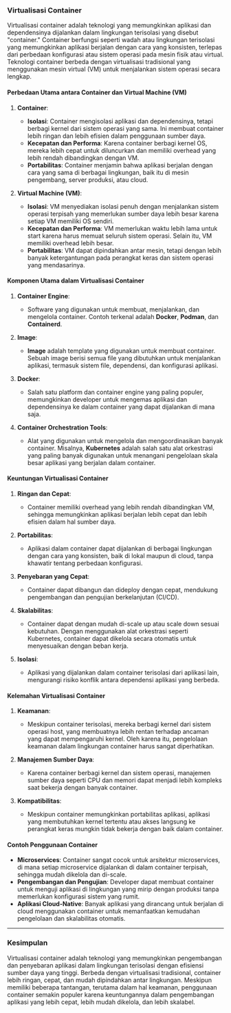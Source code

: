 ### **Virtualisasi Container**

Virtualisasi container adalah teknologi yang memungkinkan aplikasi dan dependensinya dijalankan dalam lingkungan terisolasi yang disebut "container." Container berfungsi seperti wadah atau lingkungan terisolasi yang memungkinkan aplikasi berjalan dengan cara yang konsisten, terlepas dari perbedaan konfigurasi atau sistem operasi pada mesin fisik atau virtual. Teknologi container berbeda dengan virtualisasi tradisional yang menggunakan mesin virtual (VM) untuk menjalankan sistem operasi secara lengkap.

#### **Perbedaan Utama antara Container dan Virtual Machine (VM)**

1. **Container**:
   - **Isolasi**: Container mengisolasi aplikasi dan dependensinya, tetapi berbagi kernel dari sistem operasi yang sama. Ini membuat container lebih ringan dan lebih efisien dalam penggunaan sumber daya.
   - **Kecepatan dan Performa**: Karena container berbagi kernel OS, mereka lebih cepat untuk diluncurkan dan memiliki overhead yang lebih rendah dibandingkan dengan VM.
   - **Portabilitas**: Container menjamin bahwa aplikasi berjalan dengan cara yang sama di berbagai lingkungan, baik itu di mesin pengembang, server produksi, atau cloud.
   
2. **Virtual Machine (VM)**:
   - **Isolasi**: VM menyediakan isolasi penuh dengan menjalankan sistem operasi terpisah yang memerlukan sumber daya lebih besar karena setiap VM memiliki OS sendiri.
   - **Kecepatan dan Performa**: VM memerlukan waktu lebih lama untuk start karena harus memuat seluruh sistem operasi. Selain itu, VM memiliki overhead lebih besar.
   - **Portabilitas**: VM dapat dipindahkan antar mesin, tetapi dengan lebih banyak ketergantungan pada perangkat keras dan sistem operasi yang mendasarinya.

#### **Komponen Utama dalam Virtualisasi Container**

1. **Container Engine**:
   - Software yang digunakan untuk membuat, menjalankan, dan mengelola container. Contoh terkenal adalah **Docker**, **Podman**, dan **Containerd**.

2. **Image**:
   - **Image** adalah template yang digunakan untuk membuat container. Sebuah image berisi semua file yang dibutuhkan untuk menjalankan aplikasi, termasuk sistem file, dependensi, dan konfigurasi aplikasi.

3. **Docker**:
   - Salah satu platform dan container engine yang paling populer, memungkinkan developer untuk mengemas aplikasi dan dependensinya ke dalam container yang dapat dijalankan di mana saja.

4. **Container Orchestration Tools**:
   - Alat yang digunakan untuk mengelola dan mengoordinasikan banyak container. Misalnya, **Kubernetes** adalah salah satu alat orkestrasi yang paling banyak digunakan untuk menangani pengelolaan skala besar aplikasi yang berjalan dalam container.

#### **Keuntungan Virtualisasi Container**

1. **Ringan dan Cepat**:
   - Container memiliki overhead yang lebih rendah dibandingkan VM, sehingga memungkinkan aplikasi berjalan lebih cepat dan lebih efisien dalam hal sumber daya.

2. **Portabilitas**:
   - Aplikasi dalam container dapat dijalankan di berbagai lingkungan dengan cara yang konsisten, baik di lokal maupun di cloud, tanpa khawatir tentang perbedaan konfigurasi.

3. **Penyebaran yang Cepat**:
   - Container dapat dibangun dan dideploy dengan cepat, mendukung pengembangan dan pengujian berkelanjutan (CI/CD).

4. **Skalabilitas**:
   - Container dapat dengan mudah di-scale up atau scale down sesuai kebutuhan. Dengan menggunakan alat orkestrasi seperti Kubernetes, container dapat dikelola secara otomatis untuk menyesuaikan dengan beban kerja.

5. **Isolasi**:
   - Aplikasi yang dijalankan dalam container terisolasi dari aplikasi lain, mengurangi risiko konflik antara dependensi aplikasi yang berbeda.

#### **Kelemahan Virtualisasi Container**

1. **Keamanan**:
   - Meskipun container terisolasi, mereka berbagi kernel dari sistem operasi host, yang membuatnya lebih rentan terhadap ancaman yang dapat mempengaruhi kernel. Oleh karena itu, pengelolaan keamanan dalam lingkungan container harus sangat diperhatikan.

2. **Manajemen Sumber Daya**:
   - Karena container berbagi kernel dan sistem operasi, manajemen sumber daya seperti CPU dan memori dapat menjadi lebih kompleks saat bekerja dengan banyak container.

3. **Kompatibilitas**:
   - Meskipun container memungkinkan portabilitas aplikasi, aplikasi yang membutuhkan kernel tertentu atau akses langsung ke perangkat keras mungkin tidak bekerja dengan baik dalam container.

#### **Contoh Penggunaan Container**
- **Microservices**: Container sangat cocok untuk arsitektur microservices, di mana setiap microservice dijalankan di dalam container terpisah, sehingga mudah dikelola dan di-scale.
- **Pengembangan dan Pengujian**: Developer dapat membuat container untuk menguji aplikasi di lingkungan yang mirip dengan produksi tanpa memerlukan konfigurasi sistem yang rumit.
- **Aplikasi Cloud-Native**: Banyak aplikasi yang dirancang untuk berjalan di cloud menggunakan container untuk memanfaatkan kemudahan pengelolaan dan skalabilitas otomatis.

---

### **Kesimpulan**

Virtualisasi container adalah teknologi yang memungkinkan pengembangan dan penyebaran aplikasi dalam lingkungan terisolasi dengan efisiensi sumber daya yang tinggi. Berbeda dengan virtualisasi tradisional, container lebih ringan, cepat, dan mudah dipindahkan antar lingkungan. Meskipun memiliki beberapa tantangan, terutama dalam hal keamanan, penggunaan container semakin populer karena keuntungannya dalam pengembangan aplikasi yang lebih cepat, lebih mudah dikelola, dan lebih skalabel.